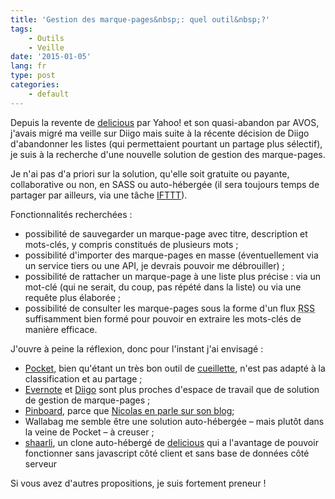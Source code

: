 ```yaml
---
title: 'Gestion des marque-pages&nbsp;: quel outil&nbsp;?'
tags:
    - Outils
    - Veille
date: '2015-01-05'
lang: fr
type: post
categories:
    - default
---
```


Depuis la revente de [delicious](http://delicious.com) par Yahoo! et son quasi-abandon par AVOS, j'avais migré ma veille sur Diigo mais suite à la récente décision de Diigo d'abandonner les listes (qui permettaient pourtant un partage plus sélectif), je suis à la recherche d'une nouvelle solution de gestion des marque-pages.

<!-- more -->

Je n'ai pas d'a priori sur la solution, qu'elle soit gratuite ou payante, collaborative ou non, en SASS ou auto-hébergée (il sera toujours temps de partager par ailleurs, via une tâche [IFTTT](http://ifttt.com)).

Fonctionnalités recherchées&nbsp;:

*   possibilité de sauvegarder un marque-page avec titre, description et mots-clés, y compris constitués de plusieurs mots ;
*   possibilité d'importer des marque-pages en masse (éventuellement via un service tiers ou une API, je devrais pouvoir me débrouiller) ;
*   possibilité de rattacher un marque-page à une liste plus précise&nbsp;: via un mot-clé (qui ne serait, du coup, pas répété dans la liste) ou via une requête plus élaborée ;
*   possibilité de consulter les marque-pages sous la forme d'un flux <abbr title="Really Simple Syndication" lang="en">RSS</abbr> suffisamment bien formé pour pouvoir en extraire les mots-clés de manière efficace.

J'ouvre à peine la réflexion, donc pour l'instant j'ai envisagé&nbsp;:

*   [Pocket](http://getpocket.com), bien qu'étant un très bon outil de [cueillette](http://ploum.net/la-cueillette-de-lactualite-et-des-informations/ "&laquo;&nbsp;La cueillette de l’actualité et des informations&nbsp;&raquo;, Lionel Dricot"), n'est pas adapté à la classification et au partage ;
*   [Evernote](http://evernote.com) et [Diigo](http://www.diigo.com) sont plus proches d'espace de travail que de solution de gestion de marque-pages ;
*   [Pinboard](http://pinboard.in), parce que [Nicolas en parle sur son blog](http://gasteroprod.com/web/mes-bookmarks-migrent-de-diigo-vers-pinboard "&laquo;&nbsp;Mes bookmarks migrent de Diigo vers Pinboard&nbsp;&raquo;, Nicolas Hoizey");
*   Wallabag me semble être une solution auto-hébergée – mais plutôt dans la veine de Pocket – à creuser ;
*   [shaarli](http://sebsauvage.net/wiki/doku.php?id=php:shaarli), un clone auto-hébergé de [delicious](http://delicious.com) qui a l'avantage de pouvoir fonctionner sans javascript côté client et sans base de données côté serveur

Si vous avez d'autres propositions, je suis fortement preneur !
